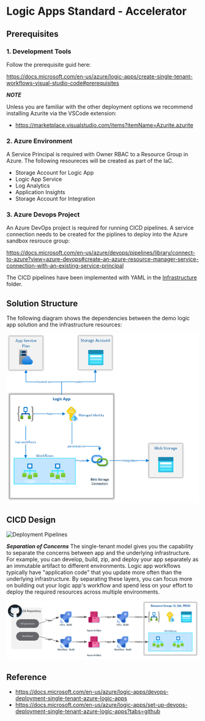 # Logic Apps Standard - Accelerator 

## Prerequisites

### 1. Development Tools 

Follow the prerequisite guid here:

https://docs.microsoft.com/en-us/azure/logic-apps/create-single-tenant-workflows-visual-studio-code#prerequisites

***NOTE***

Unless you are familiar with the other deployment options we recommend installing Azurite via the VSCode extension:

- https://marketplace.visualstudio.com/items?itemName=Azurite.azurite

### 2. Azure Environment

A Service Principal is required with Owner RBAC to a Resource Group in Azure. The following resoureces will be created as part of the IaC.

- Storage Account for Logic App
- Logic App Service
- Log Analytics
- Application Insights
- Storage Account for Integration


### 3. Azure Devops Project

An Azure DevOps project is required for running CICD pipelines. A service connection needs to be created for the piplines to deploy into the Azure sandbox resrouce group:

https://docs.microsoft.com/en-us/azure/devops/pipelines/library/connect-to-azure?view=azure-devops#create-an-azure-resource-manager-service-connection-with-an-existing-service-principal

The CICD pipelines have been implemented with YAML in the  [Infrastructure](Infrastructure) folder.

## Solution Structure

The following diagram shows the dependencies between the demo logic app solution and the infrastructure resources:

![Deployment Pipelines](Design/design-structure.png)

## CICD Design

![Deployment Pipelines](https://docs.microsoft.com/en-us/azure/logic-apps/media/devops-deployment-single-tenant/deployment-pipelines-logic-apps.png)

***Separation of Concerns*** The single-tenant model gives you the capability to separate the concerns between app and the underlying infrastructure. For example, you can develop, build, zip, and deploy your app separately as an immutable artifact to different environments. Logic app workflows typically have "application code" that you update more often than the underlying infrastructure. By separating these layers, you can focus more on building out your logic app's workflow and spend less on your effort to deploy the required resources across multiple environments.

![Pipeline Design](Design/design-cicd-detail.png)

##  Reference

- https://docs.microsoft.com/en-us/azure/logic-apps/devops-deployment-single-tenant-azure-logic-apps
- https://docs.microsoft.com/en-us/azure/logic-apps/set-up-devops-deployment-single-tenant-azure-logic-apps?tabs=github


